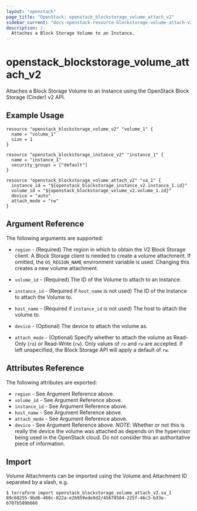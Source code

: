 ```yaml
---
layout: "openstack"
page_title: "OpenStack: openstack_blockstorage_volume_attach_v2"
sidebar_current: "docs-openstack-resource-blockstorage-volume-attach-v2"
description: |-
  Attaches a Block Storage Volume to an Instance.
---
```


# openstack\_blockstorage\_volume_attach_v2

Attaches a Block Storage Volume to an Instance using the OpenStack
Block Storage (Cinder) v2 API.

## Example Usage

```
resource "openstack_blockstorage_volume_v2" "volume_1" {
  name = "volume_1"
  size = 1
}

resource "openstack_blockstorage_instance_v2" "instance_1" {
  name = "instance_1"
  security_groups = ["default"]
}

resource "openstack_blockstorage_volume_attach_v2" "va_1" {
  instance_id = "${openstack_blockstorage_instance_v2.instance_1.id}"
  volume_id = "${openstack_blockstorage_volume_v2.volume_1.id}"
  device = "auto"
  attach_mode = "rw"
}
```

## Argument Reference

The following arguments are supported:

* `region` - (Required) The region in which to obtain the V2 Block Storage
    client. A Block Storage client is needed to create a volume attachment.
    If omitted, the `OS_REGION_NAME` environment variable is used. Changing
    this creates a new volume attachment.

* `volume_id` - (Required) The ID of the Volume to attach to an Instance.

* `instance_id` - (Required if `host_name` is not used) The ID of the Instance
  to attach the Volume to.

* `host_name` - (Required if `instance_id` is not used) The host to attach the
  volume to.

* `device` - (Optional) The device to attach the volume as.

* `attach_mode` - (Optional) Specify whether to attach the volume as Read-Only
  (`ro`) or Read-Write (`rw`). Only values of `ro` and `rw` are accepted.
  If left unspecified, the Block Storage API will apply a default of `rw`.

## Attributes Reference

The following attributes are exported:

* `region` - See Argument Reference above.
* `volume_id` - See Argument Reference above.
* `instance_id` - See Argument Reference above.
* `host_name` - See Argument Reference above.
* `attach_mode` - See Argument Reference above.
* `device` - See Argument Reference above.
  _NOTE_: Whether or not this is really the device the volume was attached
  as depends on the hypervisor being used in the OpenStack cloud. Do not
  consider this an authoritative piece of information.

## Import

Volume Attachments can be imported using the Volume and Attachment ID
separated by a slash, e.g.

```
$ terraform import openstack_blockstorage_volume_attach_v2.va_1 89c60255-9bd6-460c-822a-e2b959ede9d2/45670584-225f-46c3-b33e-6707b589b666
```

